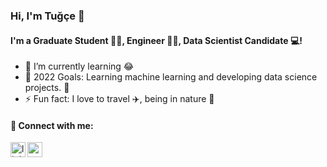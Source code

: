 ### Hi, I'm Tuğçe 👋


#### I'm a Graduate Student 👨‍🎓, Engineer 👩‍💼, Data Scientist Candidate 💻!
- 🌱 I’m currently learning 😂
- 🥅 2022 Goals: Learning machine learning and developing data science projects. 🤖
- ⚡ Fun fact: I love to travel ✈️, being in nature 🌳

#### 📩 Connect with me:

[<img align="left" alt="linkedin | LinkedIn" width="24px" src="https://raw.githubusercontent.com/peterthehan/peterthehan/master/assets/linkedin.svg" />][linkedin]
[<img align="left" height="24" width="24" src="https://cdn.jsdelivr.net/npm/simple-icons@v4/icons/gmail.svg" />][gmail]


<br />


[linkedin]: https://www.linkedin.com/in/tugcekaragol/
[gmail]: mailto:tkaragol22@gmail.com
<br />
